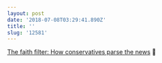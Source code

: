 ```yaml
---
layout: post
date: '2018-07-08T03:29:41.890Z'
title: ''
slug: '12581'
---
```

[The faith filter: How conservatives parse the news](https://www.cjr.org/analysis/conservatives-read-news-like-bible.php) 🔗

